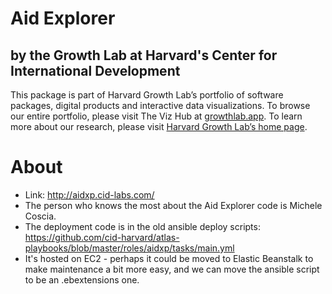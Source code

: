 # Aid Explorer

## by the Growth Lab at Harvard's Center for International Development 

This package is part of Harvard Growth Lab’s portfolio of software packages, digital products and interactive data visualizations. To browse our entire portfolio, please visit The Viz Hub at [growthlab.app](https://growthlab.app). To learn more about our research, please visit [Harvard Growth Lab’s home page](https://growthlab.cid.harvard.edu/).

# About

- Link: http://aidxp.cid-labs.com/
- The person who knows the most about the Aid Explorer code is Michele Coscia.
- The deployment code is in the old ansible deploy scripts: https://github.com/cid-harvard/atlas-playbooks/blob/master/roles/aidxp/tasks/main.yml
- It's hosted on EC2 - perhaps it could be moved to Elastic Beanstalk to make maintenance a bit more easy, and we can move the ansible script to be an .ebextensions one.

